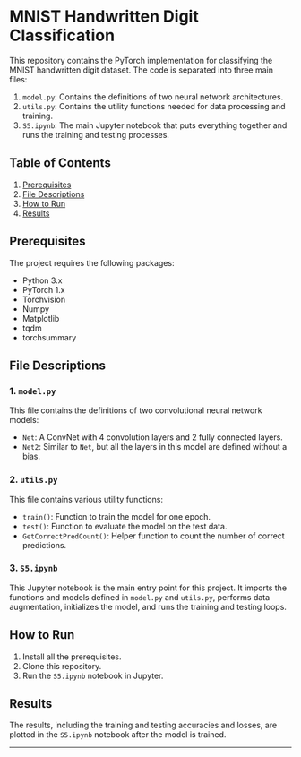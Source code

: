 # MNIST Handwritten Digit Classification

This repository contains the PyTorch implementation for classifying the MNIST handwritten digit dataset. The code is separated into three main files:

1. `model.py`: Contains the definitions of two neural network architectures.
2. `utils.py`: Contains the utility functions needed for data processing and training.
3. `S5.ipynb`: The main Jupyter notebook that puts everything together and runs the training and testing processes.

## Table of Contents

1. [Prerequisites](#prerequisites)
2. [File Descriptions](#file-descriptions)
3. [How to Run](#how-to-run)
4. [Results](#results)

## Prerequisites

The project requires the following packages:

- Python 3.x
- PyTorch 1.x
- Torchvision
- Numpy
- Matplotlib
- tqdm
- torchsummary

## File Descriptions

### 1. `model.py` 

This file contains the definitions of two convolutional neural network models:

- `Net`: A ConvNet with 4 convolution layers and 2 fully connected layers.
- `Net2`: Similar to `Net`, but all the layers in this model are defined without a bias.

### 2. `utils.py`

This file contains various utility functions:

- `train()`: Function to train the model for one epoch.
- `test()`: Function to evaluate the model on the test data.
- `GetCorrectPredCount()`: Helper function to count the number of correct predictions.

### 3. `S5.ipynb`

This Jupyter notebook is the main entry point for this project. It imports the functions and models defined in `model.py` and `utils.py`, performs data augmentation, initializes the model, and runs the training and testing loops.

## How to Run

1. Install all the prerequisites.
2. Clone this repository.
3. Run the `S5.ipynb` notebook in Jupyter.

## Results

The results, including the training and testing accuracies and losses, are plotted in the `S5.ipynb` notebook after the model is trained.

---
